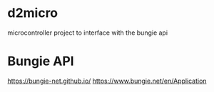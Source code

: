 # d2micro
microcontroller project to interface with the bungie api

# Bungie API
https://bungie-net.github.io/
https://www.bungie.net/en/Application
